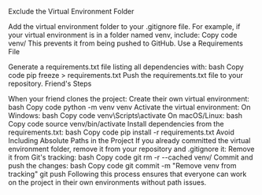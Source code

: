 Exclude the Virtual Environment Folder

Add the virtual environment folder to your .gitignore file. For example, if your virtual environment is in a folder named venv, include:
Copy code
venv/
This prevents it from being pushed to GitHub.
Use a Requirements File

Generate a requirements.txt file listing all dependencies with:
bash
Copy code
pip freeze > requirements.txt
Push the requirements.txt file to your repository.
Friend's Steps

When your friend clones the project:
Create their own virtual environment:
bash
Copy code
python -m venv venv
Activate the virtual environment:
On Windows:
bash
Copy code
venv\Scripts\activate
On macOS/Linux:
bash
Copy code
source venv/bin/activate
Install dependencies from the requirements.txt:
bash
Copy code
pip install -r requirements.txt
Avoid Including Absolute Paths in the Project
If you already committed the virtual environment folder, remove it from your repository and .gitignore it:
Remove it from Git's tracking:
bash
Copy code
git rm -r --cached venv/
Commit and push the changes:
bash
Copy code
git commit -m "Remove venv from tracking"
git push
Following this process ensures that everyone can work on the project in their own environments without path issues.